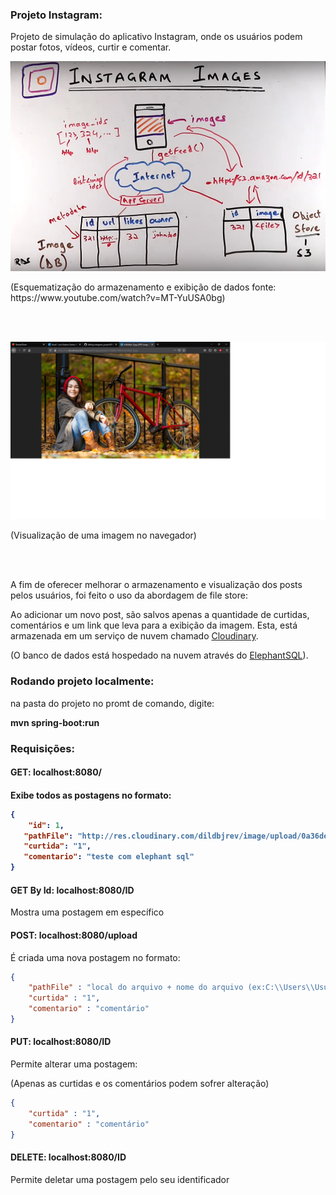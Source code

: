 <h3>Projeto Instagram:</h3>

<p>Projeto de simulação do aplicativo Instagram, onde os usuários podem postar fotos, vídeos, curtir e comentar.</p>

<img src="/template/insgram-esquema.png">
<p>(Esquematização do armazenamento e exibição de dados fonte: https://www.youtube.com/watch?v=MT-YuUSA0bg)</p>

<br><br>

<img src="/template/imagem.png">
<p>(Visualização de uma imagem no navegador)</p>

<br><br>

<p>A fim de oferecer melhorar o armazenamento e visualização dos posts pelos usuários, foi feito o uso da abordagem de file store:</p>
<p>Ao adicionar um novo post, são salvos apenas a quantidade de curtidas, comentários e um link que leva para a exibição da imagem. Esta, está armazenada em um serviço de nuvem chamado <a href="https://cloudinary.com/">Cloudinary</a>.</p> 

<p>(O banco de dados está hospedado na nuvem através do <a href="https://www.elephantsql.com/">ElephantSQL</a>).</p>

<h3>Rodando projeto localmente:</h3>
<p>na pasta do projeto no promt de comando, digite:</p>
<p><b>mvn spring-boot:run</b></p>

<h3>Requisições:</h3>

<h4>GET: localhost:8080/<h4>
<p>Exibe todos as postagens no formato:</p>

```json
{ 
    "id": 1, 
   "pathFile": "http://res.cloudinary.com/dildbjrev/image/upload/0a36ded6-f", 
   "curtida": "1", 
   "comentario": "teste com elephant sql" 
}
```

<h4>GET By Id: localhost:8080/ID</h4>
<p>Mostra uma postagem em específico</p>

<h4>POST: localhost:8080/upload</h4>

<p>É criada uma nova postagem no formato:</p>

```json
{
    "pathFile" : "local do arquivo + nome do arquivo (ex:C:\\Users\\Usuario\\images\\imagem.jpg)",
    "curtida" : "1",
    "comentario" : "comentário"
}
```

<h4>PUT: localhost:8080/ID</h4>

<p>Permite alterar uma postagem:</p>
<p>(Apenas as curtidas e os comentários podem sofrer alteração)</p>

```json
{
    "curtida" : "1",
    "comentario" : "comentário"
}
```

<h4>DELETE: localhost:8080/ID</h4>
<p>Permite deletar uma postagem pelo seu identificador</p>
